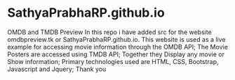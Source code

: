 # SathyaPrabhaRP.github.io
OMDB and TMDB Preview
In this repo i have added src for the website omdbpreview.tk or SathyaPrabhaRP.github.io.
This website is used as a live example for accessing movie information through the OMDB API;
The Movie Posters are accessed using TMDB API;
Together they Display any movie or Show information;
Primary technologies used are HTML, CSS, Bootstrap, Javascript and Jquery;
Thank you
